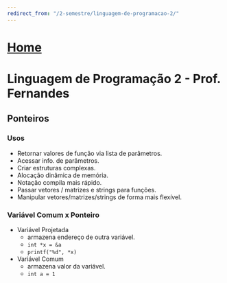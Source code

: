 ```yaml
---
redirect_from: "/2-semestre/linguagem-de-programacao-2/"
---
```


# [Home](/engenharia-de-computacao/)

# Linguagem de Programação 2 - Prof. Fernandes

## Ponteiros

### Usos

- Retornar valores de função via lista de parâmetros.
- Acessar info. de parâmetros.
- Criar estruturas complexas.
- Alocação dinâmica de memória.
- Notação compila mais rápido.
- Passar vetores / matrizes e strings para funções.
- Manipular vetores/matrizes/strings de forma mais flexível.

### Variável Comum x Ponteiro

- Variável Projetada
  - armazena endereço de outra variável.
  - `int *x = &a`
  - `printf("%d", *x)`
- Variável Comum
  - armazena valor da variável.
  - `int a = 1`
